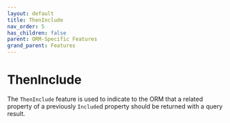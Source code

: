 ```yaml
---
layout: default
title: ThenInclude
nav_order: 5
has_children: false
parent: ORM-Specific Features
grand_parent: Features
---
```


# ThenInclude

The `ThenInclude` feature is used to indicate to the ORM that a related property of a previously `Include`d property should be returned with a query result.
